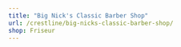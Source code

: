 ```yaml
---
title: "Big Nick's Classic Barber Shop"
url: /crestline/big-nicks-classic-barber-shop/
shop: Friseur
---
```

